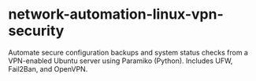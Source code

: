 # network-automation-linux-vpn-security
Automate secure configuration backups and system status checks from a VPN-enabled Ubuntu server using Paramiko (Python). Includes UFW, Fail2Ban, and OpenVPN.
